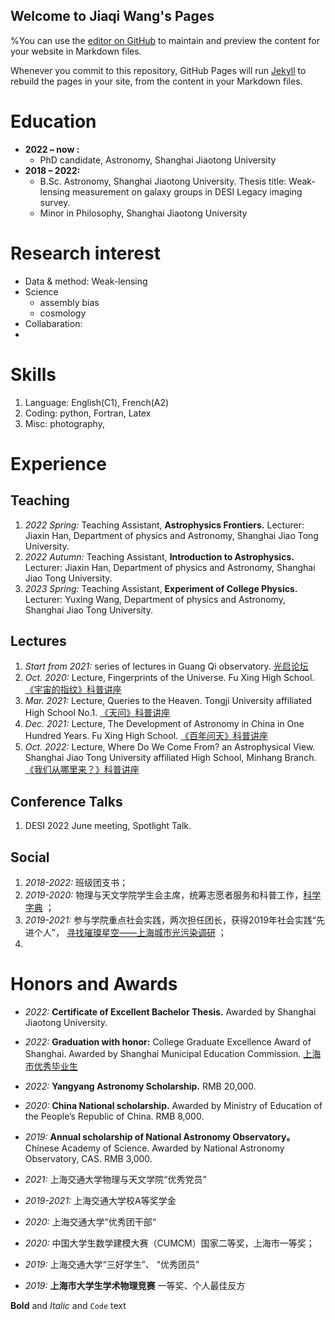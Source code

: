 ## Welcome to Jiaqi Wang's Pages

%You can use the [editor on GitHub](https://github.com/Wangjia7/jqwang.GitHub.io/edit/gh-pages/index.md) to maintain and preview the content for your website in Markdown files.

Whenever you commit to this repository, GitHub Pages will run [Jekyll](https://jekyllrb.com/) to rebuild the pages in your site, from the content in your Markdown files.

# Education
- **2022 – now :**
  - PhD candidate, Astronomy, Shanghai Jiaotong University
- **2018 – 2022:**
  - B.Sc. Astronomy, Shanghai Jiaotong University. Thesis title: Weak-lensing measurement on galaxy groups in DESI Legacy imaging survey.
  - Minor in Philosophy, Shanghai Jiaotong University

# Research interest
- Data & method: Weak-lensing
- Science
  - assembly bias
  - cosmology  
- Collabaration:
- 


# Skills
1. Language: English(C1), French(A2)
2. Coding: python, Fortran, Latex
3. Misc: photography,


# Experience
## Teaching
1. _2022 Spring:_ Teaching Assistant, **Astrophysics Frontiers.**
Lecturer: Jiaxin Han, Department of physics and Astronomy, Shanghai Jiao Tong University.
2. _2022 Autumn:_ Teaching Assistant, **Introduction to Astrophysics.**
Lecturer: Jiaxin Han, Department of physics and Astronomy, Shanghai Jiao Tong University.
3. _2023 Spring:_ Teaching Assistant, **Experiment of College Physics.**
Lecturer: Yuxing Wang, Department of physics and Astronomy, Shanghai Jiao Tong University.

## Lectures
1. _Start from 2021:_ series of lectures in Guang Qi observatory. [光启论坛](https://mp.weixin.qq.com/s/BKw37KsktRB0j6_KYSRl9Q)
2. _Oct. 2020:_ Lecture, Fingerprints of the Universe. 
Fu Xing High School. [《宇宙的指纹》科普讲座](https://mp.weixin.qq.com/s/cbqqSoufSXsaCyOILQAt1w)
3. _Mar. 2021:_ Lecture, Queries to the Heaven.
Tongji University affiliated High School No.1. [《天问》科普讲座](https://mp.weixin.qq.com/s/jTh34JrNUDbzdiF3U1IMYA)
4. _Dec. 2021:_ Lecture, The Development of Astronomy in China in One Hundred Years.
Fu Xing High School. [《百年问天》科普讲座](https://mp.weixin.qq.com/s/4WaFq7a022pstIDi5kws7g)
5. _Oct. 2022:_ Lecture, Where Do We Come From? an Astrophysical View.
Shanghai Jiao Tong University affiliated High School, Minhang Branch. [《我们从哪里来？》科普讲座](https://mp.weixin.qq.com/s/TIPV4WRCXi095LD_17pkZQ)

## Conference Talks
1. DESI 2022 June meeting, Spotlight Talk.

## Social
1. _2018-2022:_ 班级团支书；
2. _2019-2020:_ 物理与天文学院学生会主席，统筹志愿者服务和科普工作，[科学字典](https://mp.weixin.qq.com/s/ivgRe7skVEhCxHWCM-FH3Q) ；
3. _2019-2021:_ 参与学院重点社会实践，两次担任团长，获得2019年社会实践“先进个人”， [寻找璀璨星空——上海城市光污染调研](https://mp.weixin.qq.com/s/C7k70IMGeFlXbigYe2_rqA) ；
4. 



# Honors and Awards
- _2022:_ **Certificate of Excellent Bachelor Thesis.** Awarded by Shanghai Jiaotong University.
- _2022:_  **Graduation with honor:** College Graduate Excellence Award of Shanghai. Awarded by
Shanghai Municipal Education Commission. [上海市优秀毕业生](https://mp.weixin.qq.com/s/1H64HXe34hHXpCzZW-rOMA)
- _2022:_  **Yangyang Astronomy Scholarship.** RMB 20,000.
- _2020:_  **China National scholarship.** Awarded by Ministry of Education of the People’s Republic of
China. RMB 8,000.
- _2019:_  **Annual scholarship of National Astronomy Observatory。** Chinese Academy of Science.
Awarded by National Astronomy Observatory, CAS. RMB 3,000.


- _2021:_ 上海交通大学物理与天文学院“优秀党员”
- _2019-2021:_  上海交通大学校A等奖学金
- _2020:_  上海交通大学“优秀团干部“ 
- _2020:_ 中国大学生数学建模大赛（CUMCM）国家二等奖，上海市一等奖；
- _2019:_  上海交通大学“三好学生”、 “优秀团员”   
- _2019:_  **上海市大学生学术物理竞赛** 一等奖、个人最佳反方


**Bold** and _Italic_ and `Code` text
